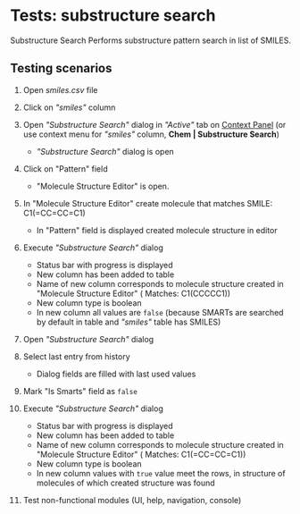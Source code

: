 <!-- TITLE: Tests: Substructure search -->
<!-- SUBTITLE: -->

# Tests: substructure search

Substructure Search Performs substructure pattern search in list of SMILES.

## Testing scenarios

1. Open *smiles.csv* file
2. Click on *"smiles"* column

3. Open *"Substructure Search"* dialog in *"Active"* tab on [Context Panel](../../../../datagrok/navigation/panels/panels.md#context-panel)
   (or use context menu for *"smiles"* column, **Chem | Substructure Search**)

    * *"Substructure Search"* dialog is open

4. Click on "Pattern" field

    * "Molecule Structure Editor" is open.

5. In "Molecule Structure Editor" create molecule that matches SMILE: C1(=CC=CC=C1)

    * In "Pattern" field is displayed created molecule structure in editor

6. Execute *"Substructure Search"* dialog

    * Status bar with progress is displayed
    * New column has been added to table
    * Name of new column corresponds to molecule structure created in "Molecule Structure Editor" (
      Matches: C1(CCCCC1))
    * New column type is boolean
    * In new column all values are ```false``` (because SMARTs are searched by default in table and *"smiles"* table has
      SMILES)

7. Open *"Substructure Search"* dialog

8. Select last entry from history

    * Dialog fields are filled with last used values

9. Mark "Is Smarts" field as ```false```

10. Execute *"Substructure Search"* dialog

    * Status bar with progress is displayed
    * New column has been added to table
    * Name of new column corresponds to molecule structure created in "Molecule Structure Editor" (
      Matches: C1(=CC=CC=C1))
    * New column type is boolean
    * In new column values with ```true``` value meet the rows, in structure of molecules of which created structure was
      found

11. Test non-functional modules (UI, help, navigation, console)
